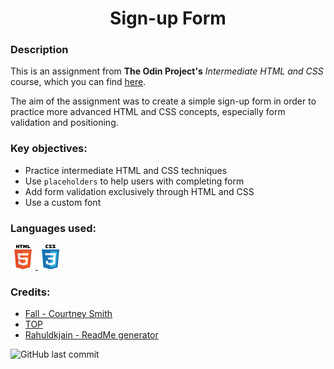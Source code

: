 <h1 align="center">Sign-up Form</h1>

<h3 align="left">Description</h3>
<p align="left"> This is an assignment from <strong>The Odin Project's</strong> <em>Intermediate HTML and CSS</em> course, which you can find <a href="https://www.theodinproject.com/lessons/node-path-intermediate-html-and-css-sign-up-form">here</a>.
</p>

The aim of the assignment was to create a simple sign-up form in order to practice more advanced HTML and CSS concepts, especially form validation and positioning.

<h3 align="left">Key objectives:</h3>

* Practice intermediate HTML and CSS techniques
* Use `placeholders` to help users with completing form
* Add form validation exclusively through HTML and CSS
* Use a custom font

<!-- <h3 align="left">Biggest challenges</h3>
<ul>
  <li>
</ul> -->

<!-- <h3 align="left">Result</h3> -->

<h3 align="left">Languages used:</h3>
<p align="left"> <a href="https://www.w3.org/html/" target="_blank" rel="noreferrer"> <img src="https://raw.githubusercontent.com/devicons/devicon/master/icons/html5/html5-original-wordmark.svg" alt="html5" width="40" height="40"/> </a>
<a href="https://www.w3schools.com/css/" target="_blank" rel="noreferrer"> <img src="https://raw.githubusercontent.com/devicons/devicon/master/icons/css3/css3-original-wordmark.svg" alt="css3" width="40" height="40"/> </a>
</p>

<h3 align="left">Credits:</h3>

* <a href="https://unsplash.com/photos/__v1kJCxhnI">Fall - Courtney Smith</a>
* <a href="https://www.theodinproject.com/about">TOP</a>
* <a href="https://rahuldkjain.github.io/gh-profile-readme-generator/">Rahuldkjain - ReadMe generator</a>


<img alt="GitHub last commit" src="https://img.shields.io/github/last-commit/stef44n/calculator?label=latest%20update&logo=github&style=for-the-badge">